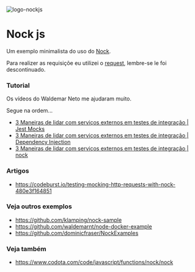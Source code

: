 ![logo-nockjs](https://user-images.githubusercontent.com/1257048/86135579-68ec6a00-bac1-11ea-94fc-8625099ecb32.png)

# Nock js

Um exemplo minimalista do uso do [Nock](https://github.com/nock/nock).

Para realizer as requisiçõe eu utilizei o [request](https://www.npmjs.com/package/request),
lembre-se le foi descontinuado.


### Tutorial 

 Os vídeos do Waldemar Neto me ajudaram muito.

 Segue na ordem...

- [3 Maneiras de lidar com serviços externos em testes de integração | Jest Mocks](https://youtu.be/l4v2cMviTaQ)
- [3 Maneiras de lidar com serviços externos em testes de integração | Dependency Injection](https://youtu.be/N1wZBtqAfEY)
- [3 Maneiras de lidar com serviços externos em testes de integração | nock](https://youtu.be/jX9HyG6QzSQ)


### Artigos

- https://codeburst.io/testing-mocking-http-requests-with-nock-480e3f164851


### Veja outros exemplos

- https://github.com/klamping/nock-sample
- https://github.com/waldemarnt/node-docker-example
- https://github.com/dominicfraser/NockExamples


### Veja também

- https://www.codota.com/code/javascript/functions/nock/nock